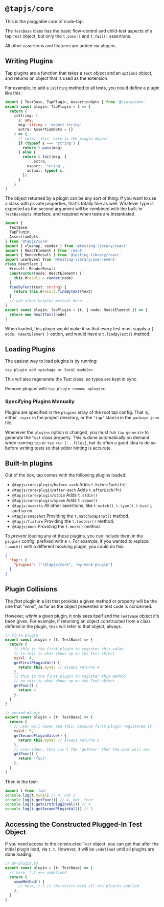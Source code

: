 # `@tapjs/core`

This is the pluggable core of node-tap.

The `TestBase` class has the basic flow-control and child-test
aspects of a tap `Test` object, but only the `t.pass()` and
`t.fail()` assertions.

All other assertions and features are added via plugins.

## Writing Plugins

Tap plugins are a function that takes a `Test` object and an
`options` object, and returns an object that is used as the
extension.

For example, to add a `isString` method to all tests, you could
define a plugin like this:

```ts
import { TestBase, TapPlugin, AssertionOpts } from '@tapjs/core'
export const plugin: TapPlugin = t => {
  return {
    isString: (
      s: any,
      msg: string = 'expect string',
      extra: AssertionOpts = {}
    ) => {
      // note: 'this' here is the plugin object
      if (typeof s === 'string') {
        return t.pass(msg)
      } else {
        return t.fail(msg, {
          ...extra,
          expect: 'string',
          actual: typeof s,
        })
      }
    }
}
```

The object returned by a plugin can be any sort of thing. If you
want to use a class with private properties, that's totally fine
as well. Whatever type is expected as the second argument will
be combined with the built-in `TestBaseOpts` interface, and
required when tests are instantiated.

```ts
import {
  TestBase,
  TapPlugin,
  AssertionOpts,
} from '@tapjs/core'
import { cleanup, render } from '@testing-library/react'
import { ReactElement } from 'react'
import { RenderResult } from '@testing-library/react'
import userEvent from '@testing-library/user-event'
class ReactTest {
  #result: RenderResult
  constructor(node: ReactElement) {
    this.#result = render(node)
  }
  findByText(text: string) {
    return this.#result.findByText(text)
  }
  // add other helpful methods here...
}
export const plugin: TapPlugin = (t, { node: ReactElement }) => {
  return new ReactTest(node)
}
```

When loaded, this plugin would make it so that every test must
supply a `{ node: ReactElement }` option, and would have a
`t.findByText()` method.

## Loading Plugins

The easiest way to load plugins is by running:

```
tap plugin add <package or local module>
```

This will also regenerate the Test class, so types are kept in
sync.

Remove plugins with `tap plugin remove <plugin>`.

### Specifying Plugins Manually

Plugins are specified in the `plugins` array of the root tap
config. That is, either `.taprc` in the project directory, or
the `"tap"` stanza in the `package.json` file.

Whenever the `plugins` option is changed, you must run `tap
generate` to generate the `Test` class properly. This is done
automatically on demand when running `tap` or `tap run
[...files]`, but its often a good idea to do so before writing
tests so that editor hinting is accurate.

## Built-In plugins

Out of the box, tap comes with the following plugins loaded:

- `@tapjs/core/plugin/before-each` Adds `t.beforeEach(fn)`
- `@tapjs/core/plugin/after-each` Adds `t.afterEach(fn)`
- `@tapjs/core/plugin/stdin` Adds `t.stdin()`
- `@tapjs/core/plugin/spawn` Adds `t.spawn()`
- `@tapjs/asserts` All other assertions, like `t.match()`,
  `t.type()`, `t.has()`, and so on.
- `@tapjs/snapshot` Providing the `t.matchSnapshot()` method.
- `@tapjs/fixture` Providing the `t.testdir()` method.
- `@tapjs/mock` Providing the `t.mock()` method.

To _prevent_ loading any of these plugins, you can include them
in the `plugins` config, prefixed with a `!`. For example, if
you wanted to replace `t.mock()` with a different mocking plugin,
you could do this:

```json
{
  "tap": {
    "plugins": ["!@tapjs/mock", "my-mock-plugin"]
  }
}
```

## Plugin Collisions

The _first_ plugin in a list that provides a given method or
property will be the one that "wins", as far as the object
presented in test code is concerned.

However, _within_ a given plugin, it only sees itself and the
`TestBase` object it's been given. For example, if returning an
object constructed from a class defined in the plugin, `this`
will refer to that object, always.

```js
// first-plugin
export const plugin = (t: TestBase) => {
  return {
    // this is the first plugin to register this value
    // so this is what shows up on the Test object
    myVal: 4,
    getFirstPluginVal() {
      return this.myVal // always returns 4
    },
    // this is the first plugin to register this method
    // so this is what shows up on the Test object
    getFour() {
      return 4
    },
  }
}
```

```js
// second-plugin
export const plugin = (t: TestBase) => {
  return {
    // user will never see this, because first-plugin registered it
    myVal: 5,
    getSecondPluginValue() {
      return this.myVal // always returns 5
    },
    // overridden, this isn't the 'getFour' that the user will see
    getFour() {
      return 'four'
    },
  }
}
```

Then in the test:

```js
import t from 'tap'
console.log(t.myVal) // 4, not 5
console.log(t.getFour()) // 4, not 'four'
console.log(t.getFirstPluginVal()) // 4
console.log(t.getSecondPluginVal()) // 5
```

## Accessing the Constructed Plugged-In Test Object

If you need access to the constructed `Test` object, you can get
that after the initial plugin load, via `t.t`. However, it will
be `undefined` until all plugins are done loading.

```js
// my-plugin.ts
export const plugin = (t: TestBase) => {
  // here, t.t === undefined
  return {
    someMethod() {
      // here, t.t is the object with all the plugins applied
    },
  }
}
```
